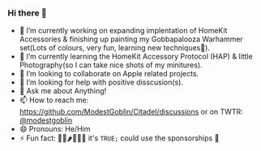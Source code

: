 ### Hi there 👋


- 🔭 I’m currently working on expanding implentation of HomeKit Accessories & finishing up painting my Gobbapalooza Warhammer set(Lots of colours, very fun, learning new techniques🎨).
- 🌱 I’m currently learning the HomeKit Accessory Protocol (HAP) & little Photography(so I can take nice shots of my minitures).
- 👯 I’m looking to collaborate on Apple related projects.
- 🤔 I’m looking for help with positive disscusion(s).
- 💬 Ask me about Anything!
- 📫 How to reach me: https://github.com/ModestGoblin/Citadel/discussions or on TWTR: [@modestgoblin](https://twitter.com/modestgoblin)
- 😄 Pronouns: He/Him
- ⚡ Fun fact: 🍅🥒🌶🍊🥭🍌 it's ```TRUE;``` could use the sponsorships 🤝



